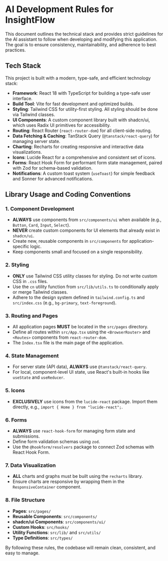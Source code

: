 # AI Development Rules for InsightFlow

This document outlines the technical stack and provides strict guidelines for the AI assistant to follow when developing and modifying this application. The goal is to ensure consistency, maintainability, and adherence to best practices.

## Tech Stack

This project is built with a modern, type-safe, and efficient technology stack:

-   **Framework**: React 18 with TypeScript for building a type-safe user interface.
-   **Build Tool**: Vite for fast development and optimized builds.
-   **Styling**: Tailwind CSS for utility-first styling. All styling should be done via Tailwind classes.
-   **UI Components**: A custom component library built with shadcn/ui, which uses Radix UI primitives for accessibility.
-   **Routing**: React Router (`react-router-dom`) for all client-side routing.
-   **Data Fetching & Caching**: TanStack Query (`@tanstack/react-query`) for managing server state.
-   **Charting**: Recharts for creating responsive and interactive data visualizations.
-   **Icons**: Lucide React for a comprehensive and consistent set of icons.
-   **Forms**: React Hook Form for performant form state management, paired with Zod for schema-based validation.
-   **Notifications**: A custom toast system (`useToast`) for simple feedback and Sonner for advanced notifications.

## Library Usage and Coding Conventions

### 1. Component Development
-   **ALWAYS** use components from `src/components/ui` when available (e.g., `Button`, `Card`, `Input`, `Select`).
-   **NEVER** create custom components for UI elements that already exist in `shadcn/ui`.
-   Create new, reusable components in `src/components` for application-specific logic.
-   Keep components small and focused on a single responsibility.

### 2. Styling
-   **ONLY** use Tailwind CSS utility classes for styling. Do not write custom CSS in `.css` files.
-   Use the `cn` utility function from `src/lib/utils.ts` to conditionally apply or merge Tailwind classes.
-   Adhere to the design system defined in `tailwind.config.ts` and `src/index.css` (e.g., `bg-primary`, `text-foreground`).

### 3. Routing and Pages
-   All application pages **MUST** be located in the `src/pages` directory.
-   Define all routes within `src/App.tsx` using the `<BrowserRouter>` and `<Routes>` components from `react-router-dom`.
-   The `Index.tsx` file is the main page of the application.

### 4. State Management
-   For server state (API data), **ALWAYS** use `@tanstack/react-query`.
-   For local, component-level UI state, use React's built-in hooks like `useState` and `useReducer`.

### 5. Icons
-   **EXCLUSIVELY** use icons from the `lucide-react` package. Import them directly, e.g., `import { Home } from "lucide-react";`.

### 6. Forms
-   **ALWAYS** use `react-hook-form` for managing form state and submissions.
-   Define form validation schemas using `zod`.
-   Use the `@hookform/resolvers` package to connect Zod schemas with React Hook Form.

### 7. Data Visualization
-   **ALL** charts and graphs must be built using the `recharts` library.
-   Ensure charts are responsive by wrapping them in the `ResponsiveContainer` component.

### 8. File Structure
-   **Pages**: `src/pages/`
-   **Reusable Components**: `src/components/`
-   **shadcn/ui Components**: `src/components/ui/`
-   **Custom Hooks**: `src/hooks/`
-   **Utility Functions**: `src/lib/` and `src/utils/`
-   **Type Definitions**: `src/types/`

By following these rules, the codebase will remain clean, consistent, and easy to manage.